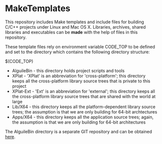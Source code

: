 # **MakeTemplates**
This repository includes Make templates and include files for building C/C++
projects under Linux and Mac OS X. Libraries, archives, shared libraries
and executables can be **made** with the help of files in this repository.

These template files rely on environment variable CODE_TOP to be defined
and set to the directory which contains the following directory structure:

$(CODE_TOP)
* AlguileBin - this directory holds project scripts and tools
* XPlat - 'XPlat' is an abbreviation for 'cross-platform'; this directory keeps all the cross-platform library source trees that is private to this project
* XPlat-Ext - 'Ext' is an abbreviation for 'external'; this directory keeps all the cross-platform library source trees that are shared with the world at large
* Lib/X64 - this directory keeps all the platform-dependent library source trees; the assumption is that we are only building for 64-bit archtectures
* Apps/X64 - this directory keeps all the application source trees; again, the assumption is that we are only building for 64-bit architectures

The AlguileBin directory is a separate GIT repository and can be obtained
[here](https://github.com/striverconniver/AlguileBin.git).

   

